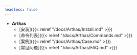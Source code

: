 ```yaml
---
headless: false
---
```




- **Arthas**
  - [安装]({{< relref "/docs/Arthas/Install.md" >}})
  - [命令列表]({{< relref "/docs/Arthas/Commands.md" >}})
  - [案例]({{< relref "/docs/Arthas/Case.md" >}})
  - [常见问题]({{< relref "/docs/Arthas/FAQ.md" >}})


